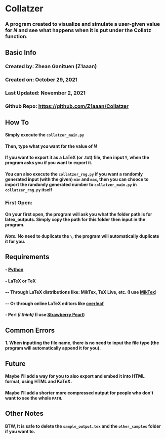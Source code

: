 # Collatzer
### **A program created to visualize and simulate a user-given value for *N* and see what happens when it is put under the Collatz function.**
## **Basic Info**
### Created by: Zhean Ganituen (Z1aaan)
### Created on: October 29, 2021
### Last Updated: November 2, 2021
### Github Repo: https://github.com/Z1aaan/Collatzer

## **How To**
#### Simply execute the `collatzer_main.py`
#### Then, type what you want for the value of *N*
#### If you want to export it as a LaTeX (or .txt) file, then input `Y`, when the program asks you if you want to export it. 
#### You can also execute the `collatzer_rng.py` if you want a randomly generated input (with the given) `min` and `max`, then you can chooce to import the randomly generated number to `collatzer_main.py` in `collatzer_rng.py` itself
### **First Open:**
#### On your first open, the program will ask you what the folder path is for latex_outputs. Simply copy the path for this folder then input in the program.
#### *Note:* No need to duplicate the `\`, the program will automatically duplicate it for you.

## **Requirements**
#### - [Python](https://www.python.org/)
#### - LaTeX or TeX 
#### -- Through LaTeX distributions like: MikTex, TeX Live, etc. (I use [MikTex](https://miktex.org/))
#### -- Or through online LaTeX editors like [overleaf](https://www.overleaf.com/)
#### - Perl *(I think)* (I use [Strawberry Pearl](https://strawberryperl.com/)) 

## **Common Errors**
#### 1. When inputting the file name, there is no need to input the file type (the program will automatically append it for you).

## Future
#### Maybe I'll add a way for you to also export and embed it into HTML format, using HTML and KaTeX.
#### Maybe I'll add a shorter more compressed output for people who don't want to see the whole `PATH`.

## Other Notes
#### BTW, It is **safe** to delete the `sample_output.tex` and the `other_samples` folder if you want to.